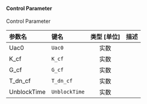 <!--
DO NOT EDIT THIS FILE DIRECTLY.
This file is generated by tools/comp-docs.js.
All changes will be overwritten by regeneration.
-->

<slot class="model-parameters">

#### Control Parameter

Control Parameter

| 参数名 | 键名 | 类型 [单位] | 描述 |
|:------ |:---- |:-----------:|:---- |
| Uac0 | `Uac0` | 实数 |  |
| K\_cf | `K_cf` | 实数 |  |
| G\_cf | `G_cf` | 实数 |  |
| T\_dn\_cf | `T_dn_cf` | 实数 |  |
| UnblockTime | `UnblockTime` | 实数 |  |


</slot>
